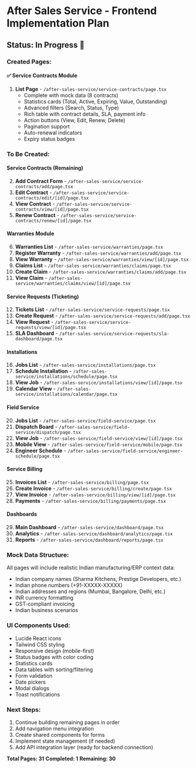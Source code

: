 # After Sales Service - Frontend Implementation Plan

## Status: In Progress 🚧

### Created Pages:

#### ✅ Service Contracts Module
1. **List Page** - `/after-sales-service/service-contracts/page.tsx`
   - Complete with mock data (8 contracts)
   - Statistics cards (Total, Active, Expiring, Value, Outstanding)
   - Advanced filters (Search, Status, Type)
   - Rich table with contract details, SLA, payment info
   - Action buttons (View, Edit, Renew, Delete)
   - Pagination support
   - Auto-renewal indicators
   - Expiry status badges

### To Be Created:

#### Service Contracts (Remaining)
2. **Add Contract Form** - `/after-sales-service/service-contracts/add/page.tsx`
3. **Edit Contract** - `/after-sales-service/service-contracts/edit/[id]/page.tsx`
4. **View Contract** - `/after-sales-service/service-contracts/view/[id]/page.tsx`
5. **Renew Contract** - `/after-sales-service/service-contracts/renew/[id]/page.tsx`

#### Warranties Module
6. **Warranties List** - `/after-sales-service/warranties/page.tsx`
7. **Register Warranty** - `/after-sales-service/warranties/add/page.tsx`
8. **View Warranty** - `/after-sales-service/warranties/view/[id]/page.tsx`
9. **Claims List** - `/after-sales-service/warranties/claims/page.tsx`
10. **Create Claim** - `/after-sales-service/warranties/claims/add/page.tsx`
11. **View Claim** - `/after-sales-service/warranties/claims/view/[id]/page.tsx`

#### Service Requests (Ticketing)
12. **Tickets List** - `/after-sales-service/service-requests/page.tsx`
13. **Create Request** - `/after-sales-service/service-requests/add/page.tsx`
14. **View Request** - `/after-sales-service/service-requests/view/[id]/page.tsx`
15. **SLA Dashboard** - `/after-sales-service/service-requests/sla-dashboard/page.tsx`

#### Installations
16. **Jobs List** - `/after-sales-service/installations/page.tsx`
17. **Schedule Installation** - `/after-sales-service/installations/schedule/page.tsx`
18. **View Job** - `/after-sales-service/installations/view/[id]/page.tsx`
19. **Calendar View** - `/after-sales-service/installations/calendar/page.tsx`

#### Field Service
20. **Jobs List** - `/after-sales-service/field-service/page.tsx`
21. **Dispatch Board** - `/after-sales-service/field-service/dispatch/page.tsx`
22. **View Job** - `/after-sales-service/field-service/view/[id]/page.tsx`
23. **Mobile View** - `/after-sales-service/field-service/mobile/page.tsx`
24. **Engineer Schedule** - `/after-sales-service/field-service/engineer-schedule/page.tsx`

#### Service Billing
25. **Invoices List** - `/after-sales-service/billing/page.tsx`
26. **Create Invoice** - `/after-sales-service/billing/create/page.tsx`
27. **View Invoice** - `/after-sales-service/billing/view/[id]/page.tsx`
28. **Payments** - `/after-sales-service/billing/payments/page.tsx`

#### Dashboards
29. **Main Dashboard** - `/after-sales-service/dashboard/page.tsx`
30. **Analytics** - `/after-sales-service/dashboard/analytics/page.tsx`
31. **Reports** - `/after-sales-service/dashboard/reports/page.tsx`

### Mock Data Structure:

All pages will include realistic Indian manufacturing/ERP context data:
- Indian company names (Sharma Kitchens, Prestige Developers, etc.)
- Indian phone numbers (+91-XXXXX-XXXXX)
- Indian addresses and regions (Mumbai, Bangalore, Delhi, etc.)
- INR currency formatting
- GST-compliant invoicing
- Indian business scenarios

### UI Components Used:
- Lucide React icons
- Tailwind CSS styling
- Responsive design (mobile-first)
- Status badges with color coding
- Statistics cards
- Data tables with sorting/filtering
- Form validation
- Date pickers
- Modal dialogs
- Toast notifications

### Next Steps:
1. Continue building remaining pages in order
2. Add navigation menu integration
3. Create shared components for forms
4. Implement state management (if needed)
5. Add API integration layer (ready for backend connection)

**Total Pages: 31**
**Completed: 1**
**Remaining: 30**
